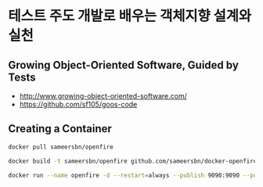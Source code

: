 # 테스트 주도 개발로 배우는 객체지향 설계와 실천

## Growing Object-Oriented Software, Guided by Tests
* http://www.growing-object-oriented-software.com/
* https://github.com/sf105/goos-code

## Creating a Container

```bash
docker pull sameersbn/openfire

docker build -t sameersbn/openfire github.com/sameersbn/docker-openfire

docker run --name openfire -d --restart=always --publish 9090:9090 --publish 5222:5222 --publish 7777:7777 --volume /var/lib/openfire sameersbn/openfire:3.10.3-19
```